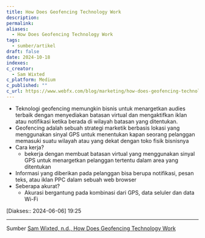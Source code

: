 ```yaml
---
title: How Does Geofencing Technology Work
description: 
permalink: 
aliases:
  - How Does Geofencing Technology Work
tags:
  - sumber/artikel
draft: false
date: 2024-10-18
indexes: 
c_creator:
  - Sam Wixted
c_platform: Medium
c_published: ""
c_url: https://www.webfx.com/blog/marketing/how-does-geofencing-technology-work/
---
```


- Teknologi geofencing memungkin bisnis untuk menargetkan audies terbaik dengan menyediakan batasan virtual dan mengaktifkan iklan atau notifikasi ketika berada di wilayah batasan yang ditentukan.
- Geofencing adalah sebuah strategi marketik berbasis lokasi yang menggunakan sinyal GPS untuk menentukan kapan seorang pelanggan memasuki suatu wilayah atau yang dekat dengan toko fisik bisnisnya
- Cara kerja?
	- bekerja dengan membuat batasan virtual yang menggunakan sinyal GPS untuk menargetkan pelanggan tertentu dalam area yang ditentukan
- Informasi yang diberikan pada pelanggan bisa berupa notifikasi, pesan teks, atau iklan PPC dalam sebuah web browser
- Seberapa akurat?
	- Akurasi bergantung pada kombinasi dari GPS, data seluler dan data Wi-Fi


[Diakses:: 2024-06-06] 19:25


---
Sumber [Sam Wixted, n.d., How Does Geofencing Technology Work](https://www.webfx.com/blog/marketing/how-does-geofencing-technology-work/)